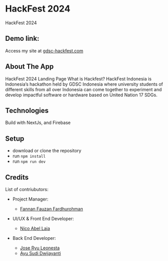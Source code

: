 # HackFest 2024
HackFest 2024

## Demo link:
Access my site at [gdsc-hackfest.com](https://gdsc-hackfest.com/)

## About The App
HackFest 2024 Landing Page
What is Hackfest?
HackFest Indonesia is Indonesia’s hackathon held by GDSC Indonesia where university students of different skills from all over Indonesia can come together to experiment and develop impactful software or hardware based on United Nation 17 SDGs.

## Technologies
Build with NextJs, and Firebase

## Setup
- download or clone the repository
- run `npm install`
- run `npm run dev`



## Credits
List of contriubutors:

- Project Manager:
   - [Fannan Fauzan Fardhurohman](https://www.linkedin.com/in/fannan-fauzan-fardhurohman/)

- UI/UX & Front End Developer:
   - [Nico Abel Laia](https://www.linkedin.com/in/nicoabellaia/)

- Back End Developer:
   - [Jose Ryu Leonesta](https://www.linkedin.com/in/jose-ryu-leonesta/)
   - [Ayu Sudi Dwijayanti](https://www.linkedin.com/in/ayu-sudi-dwijayanti/)
